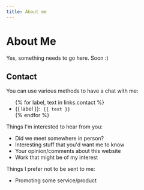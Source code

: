 ```yaml
---
title: About me
---
```


# About Me

Yes, something needs to go here. Soon :)

## Contact

You can use various methods to have a chat with me:

<ul>
  {% for label, text in links.contact %}
  <li>
    {{ label }}:&nbsp;
    <code>{{ text }}</code>
  </li>
  {% endfor %}
</ul>

Things I'm interested to hear from you:

- Did we meet somewhere in person?
- Interesting stuff that you'd want me to know
- Your opinion/comments about this website
- Work that might be of my interest

Things I prefer not to be sent to me:

- Promoting some service/product
